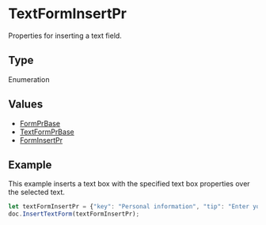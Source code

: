 # TextFormInsertPr

Properties for inserting a text field.

## Type

Enumeration

## Values

- [FormPrBase](../Enumeration/FormPrBase.md)
- [TextFormPrBase](../Enumeration/TextFormPrBase.md)
- [FormInsertPr](../Enumeration/FormInsertPr.md)


## Example

This example inserts a text box with the specified text box properties over the selected text.

```javascript
let textFormInsertPr = {"key": "Personal information", "tip": "Enter your first name", "required": true, "placeholder": "Name", "comb": true, "maxCharacters": 10, "cellWidth": 3, "multiLine": false, "autoFit": false, "placeholderFromSelection": true, "keepSelectedTextInForm": false};
doc.InsertTextForm(textFormInsertPr);
```
